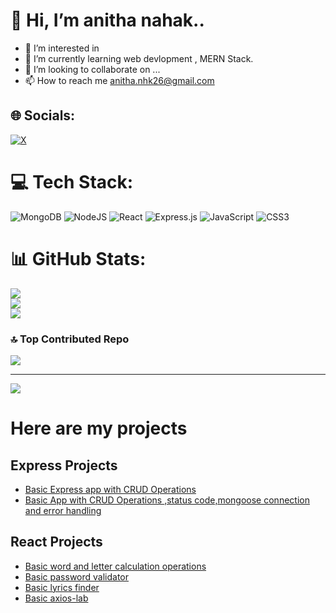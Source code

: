  # 👋 Hi, I’m anitha nahak..

- 👀 I’m interested in 
- 🌱 I’m currently learning web devlopment , MERN Stack.
- 💞️ I’m looking to collaborate on ...
- 📫 How to reach me anitha.nhk26@gmail.com

## 🌐 Socials:
[![X](https://img.shields.io/badge/X-black.svg?logo=X&logoColor=white)](https://x.com/@NahakAnitha) 

# 💻 Tech Stack:
![MongoDB](https://img.shields.io/badge/MongoDB-%234ea94b.svg?style=for-the-badge&logo=mongodb&logoColor=white) ![NodeJS](https://img.shields.io/badge/node.js-6DA55F?style=for-the-badge&logo=node.js&logoColor=white) ![React](https://img.shields.io/badge/react-%2320232a.svg?style=for-the-badge&logo=react&logoColor=%2361DAFB) ![Express.js](https://img.shields.io/badge/express.js-%23404d59.svg?style=for-the-badge&logo=express&logoColor=%2361DAFB) ![JavaScript](https://img.shields.io/badge/javascript-%23323330.svg?style=for-the-badge&logo=javascript&logoColor=%23F7DF1E) ![CSS3](https://img.shields.io/badge/css3-%231572B6.svg?style=for-the-badge&logo=css3&logoColor=white)
# 📊 GitHub Stats:
![](https://github-readme-stats.vercel.app/api?username=65ani&theme=dark&hide_border=false&include_all_commits=false&count_private=false)<br/>
![](https://github-readme-streak-stats.herokuapp.com/?user=65ani&theme=dark&hide_border=false)<br/>
![](https://github-readme-stats.vercel.app/api/top-langs/?username=65ani&theme=dark&hide_border=false&include_all_commits=false&count_private=false&layout=compact)

### 🔝 Top Contributed Repo
![](https://github-contributor-stats.vercel.app/api?username=65ani&limit=5&theme=dark&combine_all_yearly_contributions=true)

---
[![](https://visitcount.itsvg.in/api?id=65ani&icon=0&color=0)](https://visitcount.itsvg.in)

<!-- Proudly created with GPRM ( https://gprm.itsvg.in ) -->

 # Here are my projects
 ## Express Projects
-  [Basic Express app with CRUD Operations](https://github.com/65ani/expressApp1)
-  [Basic App with CRUD Operations ,status code,mongoose connection and error handling](https://github.com/65ani/mongooseproj1)

 ## React Projects
-  [Basic word and letter calculation operations](https://github.com/65ani/reactProject/tree/main/word-letter-counter)
-  [Basic password validator](https://github.com/65ani/reactProject/tree/main/passwordvalidator)
-  [Basic lyrics finder](https://github.com/65ani/reactProject/tree/main/lyrics-finder)
-  [Basic axios-lab](https://github.com/65ani/reactProject/tree/main/axios-lab)

<!---
65ani/65ani is a ✨ special ✨ repository because its `README.md` (this file) appears on your GitHub profile.
You can click the Preview link to take a look at your changes.
--->
